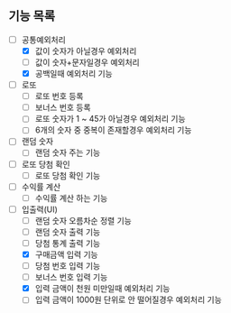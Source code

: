 ## 기능 목록

- [ ] 공통예외처리
    - [x] 값이 숫자가 아닐경우 예외처리
    - [ ] 값이 숫자+문자일경우 예외처리
    - [x] 공백일때 예외처리 기능
- [ ] 로또
    - [ ] 로또 번호 등록
    - [ ] 보너스 번호 등록
    - [ ] 로또 숫자가 1 ~ 45가 아닐경우 예외처리 기능
    - [ ] 6개의 숫자 중 중복이 존재할경우 예외처리 기능
- [ ] 랜덤 숫자
    - [ ] 랜덤 숫자 주는 기능
- [ ] 로또 당첨 확인
    -[ ] 로또 당첨 확인 기능
- [ ] 수익률 계산
    - [ ] 수익률 계산 하는 기능
- [ ] 입출력(UI)
    - [ ] 랜덤 숫자 오름차순 정렬 기능
    - [ ] 랜덤 숫자 출력 기능
    - [ ] 당첨 통계 출력 기능
    - [x] 구매금액 입력 기능
    - [ ] 당첨 번호 입력 기능
    - [ ] 보너스 번호 입력 기능
    - [x] 입력 금액이 천원 미만일때 예외처리 기능
    - [ ] 입력 금액이 1000원 단위로 안 떨어질경우 예외처리 기능

